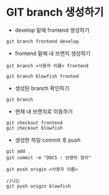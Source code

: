# GIT branch 생성하기


- develop 밑에 frontend 생성하기

```
git branch frontend develop

```


- frontend 밑에 내 브랜치 생성하기
```
git branch <사용자 이름> frontend
```

```
git branch blowfish fronted
```

- 생성된 branch 확인하기
```
git branch
```

- 현재 내 브랜치로 이동하기
```
git checkout frontend
git checkout blowfish
```



- 생성한 파일 commit 후 push 

```
git add .
git commit -m "DOCS : 브랜치 정리"

git push origin <사용자 이름>

//나는
git push origin blowfish
```



